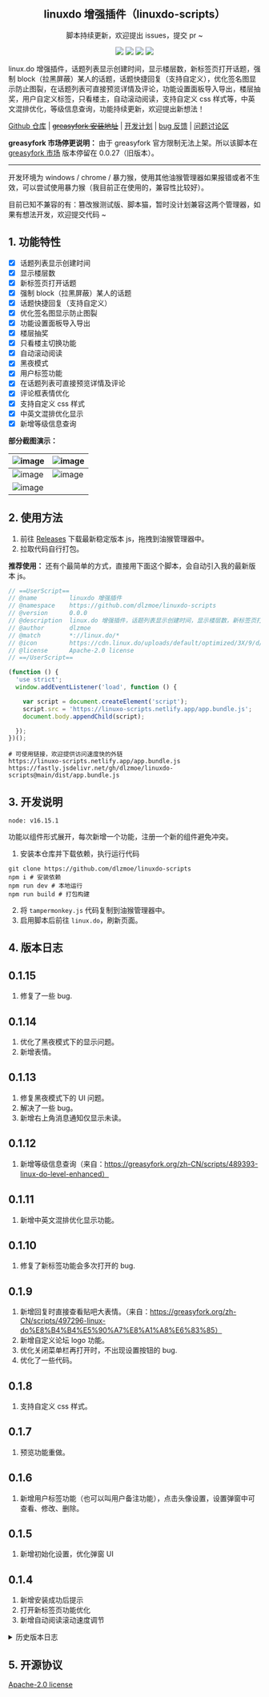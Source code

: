 <h2 align="center">linuxdo 增强插件（linuxdo-scripts）</h2>
<p align="center">脚本持续更新，欢迎提出 issues，提交 pr ~</p>

<p align="center">
<img src="https://img.shields.io/github/v/release/dlzmoe/linuxdo-scripts?style=for-the-badge&label=linuxdo%20%E5%A2%9E%E5%BC%BA%E6%8F%92%E4%BB%B6&labelColor=%235D5D5D&color=%23E97435">
<img src="https://img.shields.io/github/last-commit/dlzmoe/linuxdo-scripts?style=for-the-badge">
<img src="https://img.shields.io/github/stars/dlzmoe/linuxdo-scripts?style=for-the-badge">
<img src="https://img.shields.io/github/license/dlzmoe/linuxdo-scripts?style=for-the-badge">
</p>

linux.do 增强插件，话题列表显示创建时间，显示楼层数，新标签页打开话题，强制 block（拉黑屏蔽）某人的话题，话题快捷回复（支持自定义），优化签名图显示防止图裂，在话题列表可直接预览详情及评论，功能设置面板导入导出，楼层抽奖，用户自定义标签，只看楼主，自动滚动阅读，支持自定义 css 样式等，中英文混排优化，等级信息查询，功能持续更新，欢迎提出新想法！

[Github 仓库](https://github.com/dlzmoe/linuxdo-scripts) | ~~[greasyfork 安装地址](https://greasyfork.org/zh-CN/scripts/501827-linuxdo-%E5%A2%9E%E5%BC%BA%E6%8F%92%E4%BB%B6)~~ | [开发计划](https://github.com/users/dlzmoe/projects/2) | [bug 反馈](https://github.com/dlzmoe/linuxdo-scripts/issues) | [问题讨论区](https://github.com/dlzmoe/linuxdo-scripts/discussions)

**greasyfork 市场停更说明：** 由于 greasyfork 官方限制无法上架。所以该脚本在 [greasyfork 市场](https://greasyfork.org/zh-CN/scripts/501827-linuxdo-%E5%A2%9E%E5%BC%BA%E6%8F%92%E4%BB%B6/) 版本停留在 0.0.27（旧版本）。

---

开发环境为 windows / chrome / 暴力猴，使用其他油猴管理器如果报错或者不生效，可以尝试使用暴力猴（我目前正在使用的，兼容性比较好）。

目前已知不兼容的有：篡改猴测试版、脚本猫，暂时没计划兼容这两个管理器，如果有想法开发，欢迎提交代码 ~

## 1. 功能特性

- [x] 话题列表显示创建时间
- [x] 显示楼层数
- [x] 新标签页打开话题
- [x] 强制 block（拉黑屏蔽）某人的话题
- [x] 话题快捷回复（支持自定义）
- [x] 优化签名图显示防止图裂
- [x] 功能设置面板导入导出
- [x] 楼层抽奖
- [x] 只看楼主切换功能
- [x] 自动滚动阅读
- [x] 黑夜模式
- [x] 用户标签功能
- [x] 在话题列表可直接预览详情及评论
- [x] 评论框表情优化
- [x] 支持自定义 css 样式
- [x] 中英文混排优化显示
- [x] 新增等级信息查询

**部分截图演示：**

| ![image](https://github.com/user-attachments/assets/c70edbe9-ead1-4a6b-b268-7fc956d3f72f) | ![image](https://github.com/user-attachments/assets/bde3b652-4948-4f00-a825-5f235ebf4d78) |
| ----------------------------------------------------------------------------------------- | ----------------------------------------------------------------------------------------- |
| ![image](https://github.com/user-attachments/assets/05b6510e-0e61-4977-a958-cd8459aaff84) | ![image](https://github.com/user-attachments/assets/4e22e692-85a1-424a-96cc-f39c24b94516) |
| ![image](https://github.com/user-attachments/assets/b9c8626d-03af-4a55-8a92-1f1ebd9a02bf) |                                                                                           |

## 2. 使用方法

1. 前往 [Releases](https://github.com/dlzmoe/linuxdo-scripts/releases) 下载最新稳定版本 js，拖拽到油猴管理器中。
2. 拉取代码自行打包。


**推荐使用：** 还有个最简单的方式，直接用下面这个脚本，会自动引入我的最新版本 js。

```js
// ==UserScript==
// @name         linuxdo 增强插件
// @namespace    https://github.com/dlzmoe/linuxdo-scripts
// @version      0.0.0
// @description  linux.do 增强插件，话题列表显示创建时间，显示楼层数，新标签页打开话题，强制 block（拉黑屏蔽）某人的话题，话题快捷回复（支持自定义），优化签名图显示防止图裂，在话题列表可直接预览详情及评论，功能设置面板导入导出，楼层抽奖，用户自定义标签，只看楼主，自动滚动阅读，支持自定义 css 样式等，中英文混排优化，等级信息查询，功能持续更新，欢迎提出新想法！
// @author       dlzmoe
// @match        *://linux.do/*
// @icon         https://cdn.linux.do/uploads/default/optimized/3X/9/d/9dd49731091ce8656e94433a26a3ef36062b3994_2_32x32.png
// @license      Apache-2.0 license
// ==/UserScript==

(function () {
  'use strict';
  window.addEventListener('load', function () {

    var script = document.createElement('script');
    script.src = 'https://linuxo-scripts.netlify.app/app.bundle.js';
    document.body.appendChild(script);

  });
})();
```

```shell
# 可使用链接，欢迎提供访问速度快的外链
https://linuxo-scripts.netlify.app/app.bundle.js
https://fastly.jsdelivr.net/gh/dlzmoe/linuxdo-scripts@main/dist/app.bundle.js
```

## 3. 开发说明

```
node: v16.15.1
```

功能以组件形式展开，每次新增一个功能，注册一个新的组件避免冲突。

1. 安装本仓库并下载依赖，执行运行代码

```shell
git clone https://github.com/dlzmoe/linuxdo-scripts
npm i # 安装依赖
npm run dev # 本地运行
npm run build # 打包构建
```

2. 将 `tampermonkey.js` 代码复制到油猴管理器中。
3. 启用脚本后前往 `linux.do`，刷新页面。

## 4. 版本日志

## 0.1.15

1. 修复了一些 bug.

## 0.1.14

1. 优化了黑夜模式下的显示问题。
2. 新增表情。

## 0.1.13

1. 修复黑夜模式下的 UI 问题。
2. 解决了一些 bug。
3. 新增右上角消息通知仅显示未读。

## 0.1.12

1. 新增等级信息查询（来自：https://greasyfork.org/zh-CN/scripts/489393-linux-do-level-enhanced）

## 0.1.11

1. 新增中英文混排优化显示功能。

## 0.1.10

1. 修复了新标签功能会多次打开的 bug.

## 0.1.9

1. 新增回复时直接查看贴吧大表情。（来自：https://greasyfork.org/zh-CN/scripts/497296-linux-do%E8%B4%B4%E5%90%A7%E8%A1%A8%E6%83%85）
2. 新增自定义论坛 logo 功能。
3. 优化关闭菜单栏再打开时，不出现设置按钮的 bug.
4. 优化了一些代码。

## 0.1.8

1. 支持自定义 css 样式。

## 0.1.7

1. 预览功能重做。

## 0.1.6

1. 新增用户标签功能（也可以叫用户备注功能），点击头像设置，设置弹窗中可查看、修改、删除。

## 0.1.5

1. 新增初始化设置，优化弹窗 UI

## 0.1.4

1. 新增安装成功后提示
2. 打开新标签页功能优化
3. 新增自动阅读滚动速度调节

<details>
<summary>历史版本日志</summary>

## 0.1.3

1. 新增黑夜模式适配
2. 优化 UI 显示，设置按钮融合进网站

## 0.1.2

1. 修复浏览量显示时间的 bug
2. 新增只看楼主功能（可设置）

## 0.1.1

使用 vue 重构插件，优化了代码，方便开发。
  
## 0.0.27

优化楼层号显示。

## 0.0.26

自动滚动阅读，开启后显示在右下角，优化了其他代码。

## 0.0.25

新增列表话题预览功能。

## 0.0.24

优化代码。

## 0.0.23

优化代码。

## 0.0.22

新增话题提醒（默认关闭），在浏览器别的网页时，如果 linuxdo 来了新话题，会修改 title 提醒。

## 0.0.21

优化了一些未知的 bug。

## 0.0.20

可选择隐藏话题详情顶部大标题。

## 0.0.19

在设置面板中新增楼层抽奖入口。

## 0.0.18

修复快捷回复内容过长导致网页变形的 bug。

## 0.0.17

自动展开回复，优化其他代码。

功能灵感来源于 https://linux.do/t/topic/164863

## 0.0.16

1. 优化了签名图的判断，识别了网站域名。
2. 设置面板新增导入导出功能，备份更方便了。

## 0.0.15

签名小尾巴如果不是图片格式，转成文字避免图裂。

## 0.0.14

自定义快捷回复设置，优化了其他问题。

## 0.0.13

新增话题快捷回复，暂不可自定义，后续会增加这个计划。

## 0.0.12

新增悬浮面板（可隐藏），设置屏蔽用户名单不看他的话题。

## 0.0.11

修复了一些 bug。

## 0.0.9

1. 新标签页打开话题。

## 0.0.8

1. 新增点击 logo 进入新话题（默认关闭）。

## 0.0.7

1. 优化代码，提升运行性能。

## 0.0.6

删除..

## 0.0.5

1. 聊天频道显示发言时间（默认不显示）。

## 0.0.4

1. 新增是否将浏览量替换为时间配置。
2. 新增楼层号显示。

## 0.0.3

1. 优化坟贴显示。
2. 新增隐藏签名小尾巴功能。

## 0.0.2

1. 优化时间颜色，并对三个月以上的帖子显示坟头。
2. 将功能写成配置项，未来可添加更多可配置功能。

## 0.0.1

如题，linux.do 帖子列表显示创建时间。

欢迎提交修改代码。

</details>

## 5. 开源协议

[Apache-2.0 license](./LICENSE)
